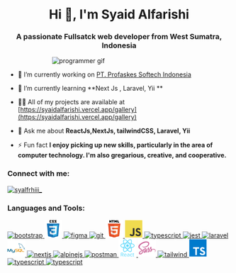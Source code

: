 <h1 align="center">Hi 👋, I'm Syaid Alfarishi</h1>
<h3 align="center">A passionate Fullsatck web developer from West Sumatra, Indonesia</h3>
<img src="https://media.licdn.com/dms/image/D4E12AQGWZAOnLDRaQw/article-cover_image-shrink_600_2000/0/1656679844338?e=2147483647&v=beta&t=LXuiCyZghSphTvRRmE7VHke8tY9dUz1o6NTErlbbItQ" alt="programmer gif" width="60%" height="auto" style="display:block; margin:0 auto;" />

- 🔭 I’m currently working on [PT. Profaskes Softech Indonesia]([https://tracerstudysmekdapadapa.my.id](https://profaskes.id))

- 🌱 I’m currently learning **Next Js , Laravel, Yii **

- 👨‍💻 All of my projects are available at [https://syaidalfarishi.vercel.app/gallery](https://syaidalfarishi.vercel.app/gallery)

- 💬 Ask me about **ReactJs,NextJs, tailwindCSS, Laravel, Yii**

- ⚡ Fun fact **I enjoy picking up new skills, particularly in the area of computer technology. I'm also gregarious, creative, and cooperative.**

<h3 align="left">Connect with me:</h3>
<p align="left">
<a href="https://instagram.com/syalfrhiii_" target="blank"><img align="center" src="https://raw.githubusercontent.com/rahuldkjain/github-profile-readme-generator/master/src/images/icons/Social/instagram.svg" alt="syalfrhiii_" height="30" width="40" /></a>
</p>

<h3 align="left">Languages and Tools:</h3>
<p align="left"> <a href="https://getbootstrap.com" target="_blank" rel="noreferrer"> <img src="https://upload.wikimedia.org/wikipedia/commons/b/b2/Bootstrap_logo.svg" alt="bootstrap" width="40" height="40"/> </a> <a href="https://www.w3schools.com/css/" target="_blank" rel="noreferrer"> <img src="https://raw.githubusercontent.com/devicons/devicon/master/icons/css3/css3-original-wordmark.svg" alt="css3" width="40" height="40"/> </a> <a href="https://www.figma.com/" target="_blank" rel="noreferrer"> <img src="https://www.vectorlogo.zone/logos/figma/figma-icon.svg" alt="figma" width="40" height="40"/> </a> <a href="https://git-scm.com/" target="_blank" rel="noreferrer"> <img src="https://www.vectorlogo.zone/logos/git-scm/git-scm-icon.svg" alt="git" width="40" height="40"/> </a> <a href="https://www.w3.org/html/" target="_blank" rel="noreferrer"> <img src="https://raw.githubusercontent.com/devicons/devicon/master/icons/html5/html5-original-wordmark.svg" alt="html5" width="40" height="40"/> </a> <a href="https://developer.mozilla.org/en-US/docs/Web/JavaScript" target="_blank" rel="noreferrer"> <img src="https://raw.githubusercontent.com/devicons/devicon/master/icons/javascript/javascript-original.svg" alt="javascript" width="40" height="40"/> </a> <a href="https://jquery.com/" target="_blank" rel="noreferrer"> <img src="https://i.ibb.co/0rV7TGT/jquery.png" alt="typescript" width="40" height="40"/> </a> <a href="https://jestjs.io" target="_blank" rel="noreferrer"> <img src="https://www.vectorlogo.zone/logos/jestjsio/jestjsio-icon.svg" alt="jest" width="40" height="40"/> </a> <a href="https://laravel.com/" target="_blank" rel="noreferrer"> <img src="https://i.ibb.co/pJSVM2W/logos-laravel.png" alt="laravel" width="40" height="40"/> </a> <a href="https://www.mysql.com/" target="_blank" rel="noreferrer"> <img src="https://raw.githubusercontent.com/devicons/devicon/master/icons/mysql/mysql-original-wordmark.svg" alt="mysql" width="40" height="40"/> </a> <a href="https://nextjs.org/" target="_blank" rel="noreferrer">
<img src="https://i.ibb.co/PMLmKdk/nextjs.png" alt="nextjs" width="40" height="40"/>
</a> <a href="https://alpinejs.dev" target="_blank" rel="noreferrer">  <img src="https://i.ibb.co/N217FwN/alpinejs.png" alt="alpinejs" width="40" height="40"/> </a>  <a href="https://postman.com" target="_blank" rel="noreferrer"> <img src="https://www.vectorlogo.zone/logos/getpostman/getpostman-icon.svg" alt="postman" width="40" height="40"/> </a> <a href="https://reactjs.org/" target="_blank" rel="noreferrer"> <img src="https://raw.githubusercontent.com/devicons/devicon/master/icons/react/react-original-wordmark.svg" alt="react" width="40" height="40"/> </a> <a href="https://sass-lang.com" target="_blank" rel="noreferrer"> <img src="https://raw.githubusercontent.com/devicons/devicon/master/icons/sass/sass-original.svg" alt="sass" width="40" height="40"/> </a> <a href="https://tailwindcss.com/" target="_blank" rel="noreferrer"> <img src="https://www.vectorlogo.zone/logos/tailwindcss/tailwindcss-icon.svg" alt="tailwind" width="40" height="40"/> </a> <a href="https://www.typescriptlang.org/" target="_blank" rel="noreferrer"> <img src="https://raw.githubusercontent.com/devicons/devicon/master/icons/typescript/typescript-original.svg" alt="typescript" width="40" height="40"/> </a><a href="https://dart.dev/" target="_blank" rel="noreferrer"> <img src="https://upload.wikimedia.org/wikipedia/commons/a/a2/Dart_programming_language_logo_icon.svg" alt="typescript" width="40" height="40"/> </a> <a href="https://flutter.dev/multi-platform/web?gad_source=1&gclid=Cj0KCQjw99e4BhDiARIsAISE7P89lw6Z_VYdw-jzaEiDCKKxVtqQMQLbo22ZdEMF30olI-_Ov4rNaXIaAoRSEALw_wcB&gclsrc=aw.ds" target="_blank" rel="noreferrer"> <img src="https://www.svgrepo.com/show/353751/flutter.svg" alt="typescript" width="40" height="40"/> </a>
</p>
